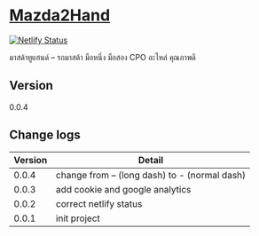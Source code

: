 # [Mazda2Hand](https://www.mazda2hand.com)

[![Netlify Status](https://api.netlify.com/api/v1/badges/bee502a2-d279-460c-8419-c8857124f6f9/deploy-status)](https://app.netlify.com/sites/bright-lamington-ba4a48/deploys)

มาสด้าทูแฮนด์ – รถมาสด้า มือหนึ่ง มือสอง CPO อะไหล่ คุณภาพดี

## Version

0.0.4

## Change logs

| Version | Detail                                       |
| ------- | -------------------------------------------- |
| 0.0.4   | change from – (long dash) to - (normal dash) |
| 0.0.3   | add cookie and google analytics              |
| 0.0.2   | correct netlify status                       |
| 0.0.1   | init project                                 |
